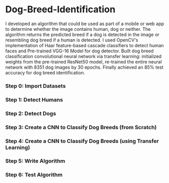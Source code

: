 # Dog-Breed-Identification

I developed an algorithm that could be used as part of a mobile or web app to determine whether the image contains human, dog or neither. The algorithm returns the predicted breed if a dog is detected in the image or resembling dog breed if a human is detected. I used OpenCV's implementation of Haar feature-based cascade classifiers to detect human faces and Pre-trained VGG-16 Model for dog detector. Built dog breed classification convolutional neural network via transfer learning: initialized weights from the pre-trained ResNet50 model, re-trained the entire neural network with 8351 dog images by 30 epochs. Finally achieved an 85% test accuracy for dog breed identification.
### Step 0: Import Datasets
### Step 1: Detect Humans
### Step 2: Detect Dogs
### Step 3: Create a CNN to Classify Dog Breeds (from Scratch)
### Step 4: Create a CNN to Classify Dog Breeds (using Transfer Learning)
### Step 5: Write Algorithm
### Step 6: Test Algorithm


